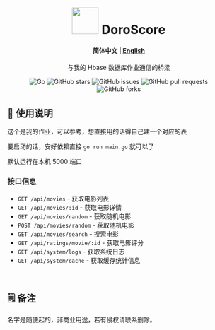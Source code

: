 <div align="center">

# <img style="width:60px;height:60px;" src="https://github.com/user-attachments/assets/9d187e0a-0b50-4756-a3e7-3de6bd3ae7a1"> DoroScore
#### **简体中文** | <a href="https://github.com/AHCorn/DoroScore/blob/main/README_EN.md"> English </a>

与我的 Hbase 数据库作业通信的桥梁

![Go](https://img.shields.io/badge/go-%2300ADD8.svg?style=for-the-badge&logo=go&logoColor=white)
![GitHub stars](https://img.shields.io/github/stars/ahcorn/doroscore?style=for-the-badge)
![GitHub issues](https://img.shields.io/github/issues/ahcorn/doroscore?style=for-the-badge)
![GitHub pull requests](https://img.shields.io/github/issues-pr/ahcorn/doroscore?style=for-the-badge)
![GitHub forks](https://img.shields.io/github/forks/ahcorn/doroscore?style=for-the-badge)

</div>



## 📕 使用说明

这个是我的作业，可以参考，想直接用的话得自己建一个对应的表

要启动的话，安好依赖直接 ``` go run main.go ``` 就可以了

默认运行在本机 5000 端口

### 接口信息
- `GET /api/movies` - 获取电影列表
- `GET /api/movies/:id` - 获取电影详情
- `GET /api/movies/random` - 获取随机电影
- `POST /api/movies/random` - 获取随机电影
- `GET /api/movies/search` - 搜索电影
- `GET /api/ratings/movie/:id` - 获取电影评分
- `GET /api/system/logs` - 获取系统日志
- `GET /api/system/cache` - 获取缓存统计信息 

<br>

## 🗒 备注

名字是随便起的，非商业用途，若有侵权请联系删除。
